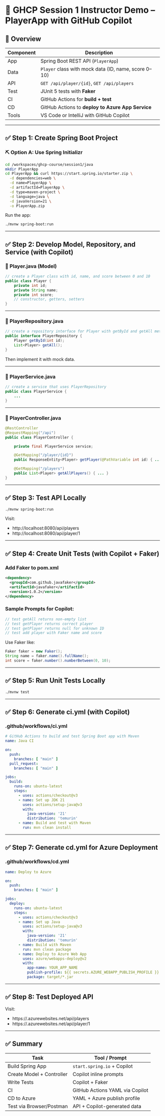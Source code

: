 # 🚀 GHCP Session 1 Instructor Demo – PlayerApp with GitHub Copilot

## 🧱 Overview

| Component | Description |
|----------|-------------|
| App      | Spring Boot REST API (`PlayerApp`) |
| Data     | `Player` class with mock data (ID, name, score 0–10) |
| API      | `GET /api/player/{id}`, `GET /api/players` |
| Test     | JUnit 5 tests with **Faker** |
| CI       | GitHub Actions for **build + test** |
| CD       | GitHub Actions to **deploy to Azure App Service** |
| Tools    | VS Code or IntelliJ with GitHub Copilot |

---

## ✅ Step 1: Create Spring Boot Project

### ⛏️ Option A: Use Spring Initializr
```bash
cd /workspaces/ghcp-course/session1/java
mkdir PlayerApp
cd PlayerApp && curl https://start.spring.io/starter.zip \
  -d dependencies=web \
  -d name=PlayerApp \
  -d artifactId=PlayerApp \
  -d type=maven-project \
  -d language=java \
  -d javaVersion=21 \
  -o PlayerApp.zip
```

Run the app:
```bash
./mvnw spring-boot:run
```

---

## ✅ Step 2: Develop Model, Repository, and Service (with Copilot)

### 📄 Player.java (Model)
```java
// create a Player class with id, name, and score between 0 and 10
public class Player {
    private int id;
    private String name;
    private int score;
    // constructor, getters, setters
}
```

---

### 📄 PlayerRepository.java
```java
// create a repository interface for Player with getById and getAll methods
public interface PlayerRepository {
    Player getById(int id);
    List<Player> getAll();
}
```

Then implement it with mock data.

---

### 📄 PlayerService.java
```java
// create a service that uses PlayerRepository
public class PlayerService {
    ...
}
```

---

### 📄 PlayerController.java
```java
@RestController
@RequestMapping("/api")
public class PlayerController {

    private final PlayerService service;

    @GetMapping("/player/{id}")
    public ResponseEntity<Player> getPlayer(@PathVariable int id) { ... }

    @GetMapping("/players")
    public List<Player> getAllPlayers() { ... }
}
```

---

## ✅ Step 3: Test API Locally
```bash
./mvnw spring-boot:run
```
Visit:
- http://localhost:8080/api/players
- http://localhost:8080/api/player/1

---

## ✅ Step 4: Create Unit Tests (with Copilot + Faker)

### Add Faker to pom.xml
```xml
<dependency>
  <groupId>com.github.javafaker</groupId>
  <artifactId>javafaker</artifactId>
  <version>1.0.2</version>
</dependency>
```

### Sample Prompts for Copilot:
```java
// test getAll returns non-empty list
// test getPlayer returns correct player
// test getPlayer returns null for unknown ID
// test add player with Faker name and score
```

Use Faker like:
```java
Faker faker = new Faker();
String name = faker.name().fullName();
int score = faker.number().numberBetween(0, 10);
```

---

## ✅ Step 5: Run Unit Tests Locally
```bash
./mvnw test
```

---

## ✅ Step 6: Generate ci.yml (with Copilot)

### .github/workflows/ci.yml
```yaml
# GitHub Actions to build and test Spring Boot app with Maven
name: Java CI

on:
  push:
    branches: [ "main" ]
  pull_request:
    branches: [ "main" ]

jobs:
  build:
    runs-on: ubuntu-latest
    steps:
      - uses: actions/checkout@v3
      - name: Set up JDK 21
        uses: actions/setup-java@v3
        with:
          java-version: '21'
          distribution: 'temurin'
      - name: Build and test with Maven
        run: mvn clean install
```

---

## ✅ Step 7: Generate cd.yml for Azure Deployment

### .github/workflows/cd.yml
```yaml
name: Deploy to Azure

on:
  push:
    branches: [ "main" ]

jobs:
  deploy:
    runs-on: ubuntu-latest
    steps:
      - uses: actions/checkout@v3
      - name: Set up Java
        uses: actions/setup-java@v3
        with:
          java-version: '21'
          distribution: 'temurin'
      - name: Build with Maven
        run: mvn clean package
      - name: Deploy to Azure Web App
        uses: azure/webapps-deploy@v2
        with:
          app-name: YOUR_APP_NAME
          publish-profile: ${{ secrets.AZURE_WEBAPP_PUBLISH_PROFILE }}
          package: target/*.jar
```

---

## ✅ Step 8: Test Deployed API

Visit:
- https://<YOUR-APP>.azurewebsites.net/api/players
- https://<YOUR-APP>.azurewebsites.net/api/player/1

---

## ✅ Summary

| Task                       | Tool / Prompt                      |
|----------------------------|------------------------------------|
| Build Spring App           | `start.spring.io` + Copilot        |
| Create Model + Controller  | Copilot inline prompts             |
| Write Tests                | Copilot + Faker                    |
| CI                         | GitHub Actions YAML via Copilot    |
| CD to Azure                | YAML + Azure publish profile       |
| Test via Browser/Postman   | API + Copilot-generated data       |
